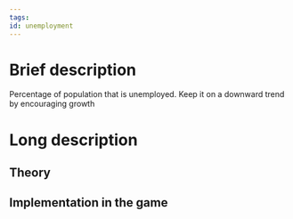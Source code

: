 ```yaml
---
tags: 
id: unemployment
---
```

# Brief description

Percentage of population that is unemployed. Keep it on a downward trend by encouraging growth 

# Long description

## Theory

## Implementation in the game





